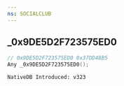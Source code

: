 ```yaml
---
ns: SOCIALCLUB
---
```

## _0x9DE5D2F723575ED0

```c
// 0x9DE5D2F723575ED0 0x37DD48B5
Any _0x9DE5D2F723575ED0();
```

```
NativeDB Introduced: v323
```

